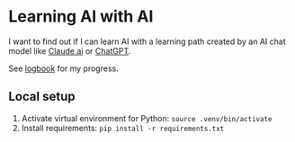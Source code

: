 # Learning AI with AI

I want to find out if I can learn AI with a learning path created by an AI chat model like [Claude.ai](https://claude.ai/) or [ChatGPT](https://chatgpt.com/).

See [logbook](logbook/logs.md) for my progress.

## Local setup

1. Activate virtual environment for Python: `source .venv/bin/activate`
2. Install requirements: `pip install -r requirements.txt`
